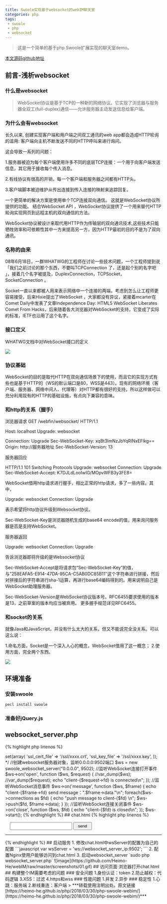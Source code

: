 ```yaml
---
title: Swoole实现基于websocket的webIM聊天室
categories: php
tags:
 - swoole
 - php
 - websocket
---
```


> 这是一个简单的基于php Swoole扩展实现的聊天室demo。

[本文源码github地址](https://github.com/Heimo-He/webIM)

<!-- more -->

## 前言-浅析websocket

### 什么是websocket

> WebSocket协议是基于TCP的一种新的网络协议。它实现了浏览器与服务器全双工(full-duplex)通信——允许服务器主动发送信息给客户端。

### 为什么会有websocket

长久以来, 创建实现客户端和用户端之间双工通讯的web app都会造成HTTP轮询的滥用: 客户端向主机不断发送不同的HTTP呼叫来进行询问。

这会导致一系列的问题：

1.服务器被迫为每个客户端使用许多不同的底层TCP连接：一个用于向客户端发送信息，其它用于接收每个传入消息。

2.有线协议有很高的开销，每一个客户端和服务器之间都有HTTP头。

3.客户端脚本被迫维护从传出连接到传入连接的映射来追踪回复。

一个更简单的解决方案是使用单个TCP连接双向通信。 这就是WebSocket协议所提供的功能。 结合WebSocket API ，WebSocket协议提供了一个用来替代HTTP轮询实现网页到远程主机的双向通信的方法。

WebSocket协议被设计来取代用HTTP作为传输层的双向通讯技术,这些技术只能牺牲效率和可依赖性其中一方来提高另一方，因为HTTP最初的目的不是为了双向通讯。

### 名称的由来

08年6月18日，一群WHATWG的工程师在讨论一些技术问题，一个工程师提到说「我们之前讨论的那个东西，不要叫TCPConnection 了，还是起个别的名字吧 」，接着几个名字被提及，DuplexConnection，TCPSocket，SocketConnection 。

Socket一直以来都被人用来表示网络中一个连接的两端，考虑到怎么让工程师更容易接受，后来Hixie提出了WebSocket ，大家都没有异议，紧接着mcarter在Comet Daily中发表了文章Independence Day: HTML5 WebSocket Liberates Comet From Hacks，后来随着各大浏览器对WebSocket的支持，它变成了实际的标准，IETF也沿用了这个名字。

### 接口定义

WHATWG文档中对WebSocket接口的定义 

![](https://ws1.sinaimg.cn/large/005H70QEgy1fq58gh3koqj30qw0fs0wg.jpg)

### 协议基础

WebSocket的目的是取代HTTP在双向通信场景下的使用，而且它的实现方式有些也是基于HTTP的（WS的默认端口是80，WSS是443）。现有的网络环境（客户端、服务器、网络中间人、代理等）对HTTP都有很好的支持，所以这样做可以充分利用现有的HTTP的基础设施，有点向下兼容的意味。 

### 和http的关系（握手）

浏览器请求
GET /webfin/websocket/ HTTP/1.1

Host: localhost
Upgrade: websocket

Connection: Upgrade
Sec-WebSocket-Key: xqBt3ImNzJbYqRINxEFlkg==
Origin: http://服务器地址
Sec-WebSocket-Version: 13

服务器回应

HTTP/1.1 101 Switching Protocols
Upgrade: websocket
Connection: Upgrade
Sec-WebSocket-Accept: K7DJLdLooIwIG/MOpvWFB3y3FE8=

WebSocket借用http请求进行握手，相比正常的http请求，多了一些内容。其中，

Upgrade: websocket
Connection: Upgrade

表示希望将http协议升级到Websocket协议。

Sec-WebSocket-Key是浏览器随机生成的base64 encode的值，用来询问服务器是否是支持WebSocket。

服务器返回

Upgrade: websocket
Connection: Upgrade

告诉浏览器即将升级的是Websocket协议

Sec-WebSocket-Accept是将请求包“Sec-WebSocket-Key”的值，与”258EAFA5-E914-47DA-95CA-C5AB0DC85B11″这个字符串进行拼接，然后对拼接后的字符串进行sha-1运算，再进行base64编码得到的。用来说明自己是WebSocket助理服务器。

Sec-WebSocket-Version是WebSocket协议版本号。RFC6455要求使用的版本是13，之前草案的版本均应当被弃用。
更多握手规范详见RFC6455。

### 和socket的关系

就像Java和JavaScript，并没有什么太大的关系，但又不能说完全没关系。可以这么说：

1.命名方面，Socket是一个深入人心的概念，WebSocket借用了这一概念；
2.使用方面，完全两个东西。

![](https://ws1.sinaimg.cn/large/005H70QEgy1fq58ows4yaj30ee0dgwj6.jpg)

## 环境准备

### 安装swoole

```bash
pecl install swoole
```

### 准备好jQuery.js

## websocket_server.php

{% highlight php linenos %}
<?php
/**
 * Created by PhpStorm.
 * User: heimo
 * Date: 2017/6/8
 * Time: 下午10:52
 */

/*
创建wss

$ws = new swoole_websocket_server("0.0.0.0", 9502, SWOOLE_PROCESS, SWOOLE_SOCK_TCP | SWOOLE_SSL);
$ws->set(array(
    'ssl_cert_file' => '/ssl/xxxx.crt',
    'ssl_key_file' => '/ssl/xxxx.key',
));
*/


//创建websocket服务器对象，监听0.0.0.0:9502端口
$ws = new swoole_websocket_server("0.0.0.0", 9502);

//监听WebSocket连接打开事件
$ws->on('open', function ($ws, $request) {
    //var_dump($ws);
    //var_dump($request);
    echo "client-{$request->fd} is connected\n";
});

//监听WebSocket消息事件
$ws->on('message', function ($ws, $frame) {
    echo "client-{$frame->fd} send message：".$frame->data."\n";
    foreach($ws->connections as $fd)
    {
        echo "push message to client-{$fd} \n";
        $ws->push($fd, $frame->data);
    }
});

//监听WebSocket连接关闭事件
$ws->on('close', function ($ws, $fd) {
    echo "client-{$fd} is closed\n";
});

$ws->start();

{% endhighlight %}

## chat.html

{% highlight php linenos %}
<!DOCTYPE html>
<html lang="en">
<head>
    <meta charset="UTF-8">
    <title>websocket</title>
</head>
<style>
    .sendBox { margin: 15px; }
    .sendBox .input { width: 200px;height: 25px; }
    .sendBox .button{ width: 60px;height: 25px; }
</style>
<body>
    <div class="sendBox">
        <input class="input" id="msg" />
        <button class="button" type="button" onclick="send()">send</button>
    </div>
    <hr>
    <div>
        <ul id="chatMsg">

        </ul>
    </div>
</body>
<script type="text/javascript" src="jquery.js"></script>
<script>
    var wsServer = 'ws://websocket_server_ip:9502';
    var websocket = new WebSocket(wsServer);

    //打开事件
    websocket.onopen = function (evt) {
        $("#chatMsg").append("<li style='color: green'>Connected to WebSocket server!</li>");
    };

    //关闭事件
    websocket.onclose = function (evt) {
        $("#chatMsg").append("<li style='color: red'>Disconnected!</li>");
    };

    //消息事件
    websocket.onmessage = function (evt) {
        $("#chatMsg").prepend("<li style='color: blue'>new message:"+escapeHtml(evt.data)+"</li>");
    };

    //异常事件
    websocket.onerror = function (evt, e) {
        $("#chatMsg").append("<li style='color: red'>Error occured:"+evt.data+"</li>");
    };

    //发送消息
    function send() {
        var msg = $('#msg').val();
	if (msg.length/1024 > 1 || msg.length == 0){
            alert('消息内容不符合规范');        
	}else {
            websocket.send(msg);
	    $('#msg').val('');
        }
    }

    document.onkeydown = function(e){
        var ev = document.all ? window.event : e;
        if(ev.keyCode==13) {
            send();
            $('#msg').val('');
        }
    }

    //过滤
    var entityMap = {
        "&": "&amp;",
        "<": "&lt;",
        ">": "&gt;",
        '"': '&quot;',
        "'": '&#39;',
        "/": '&#x2F;'
    };

    function escapeHtml(string) {
        return String(string).replace(/[&<>"'\/]/g, function (s) {
            return entityMap[s];
        });
    }
</script>
</html>

{% endhighlight %}

## 启动服务

1. 修改chat.html中wsServer的配置为自己的配置

```javascript
    var wsServer = 'ws://websocket_server_ip:9502';
```

2. 配置Nginx使用户能够访问到chat.html

3. 启动websocket_server

`sudo php websocket_server.php`

![image](https://github.com/Heimo-He/webIM/raw/master/screenshots/01.gif)


## 访问页面

浏览器打开chat.html

## 构建整个IM需要考虑的问题

### 安全问题

1.身份认证：token

2.防止越权：代码逻辑

3.XSS：过滤

4.https和wss

### 性能问题

1.并发

2.异步

### 稳定性

1.心跳：服务端

2.断线重连：客户端



> ***转载使用注明出处。原文链接 [https://heimo-he.github.io/php/2018/03/30/php-swoole-webim/](https://heimo-he.github.io/php/2018/03/30/php-swoole-webim/)***